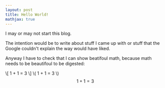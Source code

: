 ```yaml
---
layout: post
title: Hello World!
mathjax: true
---
```


I may or may not start this blog.

The intention would be to write about stuff I came up with or stuff that the Google couldn't explain the way would have liked.

Anyway I have to check that I can show beatifoul math, because math needs to be beautifoul to be digested:


\\[ 1 + 1 = 3 \\]
\\( 1 + 1 = 3 \\)
$$ 1 + 1 = 3 $$
